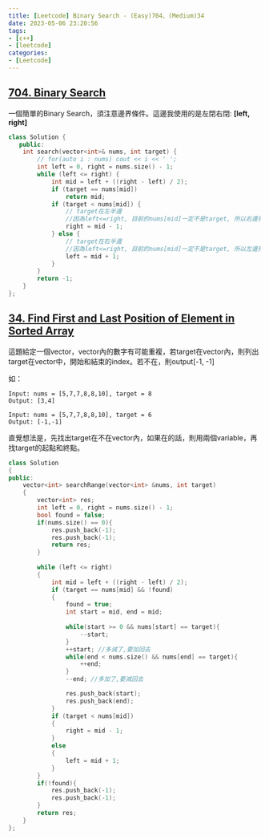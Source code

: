 ```yaml
---
title: [Leetcode] Binary Search - (Easy)704、(Medium)34
date: 2023-05-06 23:20:56
tags: 
- [c++]
- [leetcode]
categories:
- [Leetcode]
---
```


## [704. Binary Search](https://leetcode.com/problems/binary-search/)

一個簡單的Binary Search，須注意邊界條件。這邊我使用的是左閉右閉:
**[left, right]**

```cpp
class Solution {
   public:
    int search(vector<int>& nums, int target) {
        // for(auto i : nums) cout << i << ' ';
        int left = 0, right = nums.size() - 1;
        while (left <= right) {
            int mid = left + ((right - left) / 2);
            if (target == nums[mid])
                return mid;
            if (target < nums[mid]) {
                // target在左半邊
                //因為left<=right, 目前的nums[mid]一定不是target, 所以右邊界-1
                right = mid - 1; 
            } else {
                // target在右半邊
                //因為left<=right, 目前的nums[mid]一定不是target, 所以左邊界+1
                left = mid + 1;
            }
        }
        return -1;
    }
};


```


## [34. Find First and Last Position of Element in Sorted Array](https://leetcode.com/problems/find-first-and-last-position-of-element-in-sorted-array/)

這題給定一個vector，vector內的數字有可能重複，若target在vector內，則列出target在vector中，開始和結束的index。若不在，則output[-1, -1]


如：
```
Input: nums = [5,7,7,8,8,10], target = 8
Output: [3,4]
```

```
Input: nums = [5,7,7,8,8,10], target = 6
Output: [-1,-1]
```
直覺想法是，先找出target在不在vector內，如果在的話，則用兩個variable，再找target的起點和終點。

```cpp
class Solution
{
public:
    vector<int> searchRange(vector<int> &nums, int target)
    {
        vector<int> res;
        int left = 0, right = nums.size() - 1;
        bool found = false;
        if(nums.size() == 0){
            res.push_back(-1);
            res.push_back(-1);
            return res;
        }
        
        while (left <= right)
        {
            int mid = left + ((right - left) / 2);
            if (target == nums[mid] && !found)
            {
                found = true;
                int start = mid, end = mid;
                
                while(start >= 0 && nums[start] == target){
                    --start;
                }
                ++start; //多減了,要加回去
                while(end < nums.size() && nums[end] == target){
                    ++end;
                }
                --end; //多加了,要減回去

                res.push_back(start);
                res.push_back(end);
            }
            if (target < nums[mid])
            {
                right = mid - 1;
            }
            else
            {
                left = mid + 1;
            }
        }
        if(!found){
            res.push_back(-1);
            res.push_back(-1);
        }
        return res;
    }
};

```
